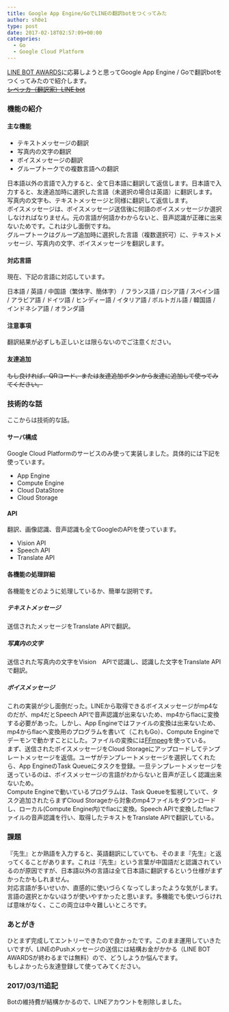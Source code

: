 ```yaml
---
title: Google App Engine/GoでLINEの翻訳botをつくってみた
author: sh0e1
type: post
date: 2017-02-18T02:57:09+00:00
categories:
  - Go
  - Google Cloud Platform
---
```

[LINE BOT AWARDS](https://botawards.line.me/ja/)に応募しようと思ってGoogle App Engine / Goで翻訳botをつくってみたので紹介します。  
~~[レベッカ（翻訳家）LINE bot](https://translation-konjac.appspot.com/)~~
<!--more-->

### 機能の紹介

#### 主な機能

- テキストメッセージの翻訳
- 写真内の文字の翻訳
- ボイスメッセージの翻訳
- グループトークでの複数言語への翻訳

日本語以外の言語で入力すると、全て日本語に翻訳して返信します。日本語で入力すると、友達追加時に選択した言語（未選択の場合は英語）に翻訳します。  
写真内の文字も、テキストメッセージと同様に翻訳して返信します。  
ボイスメッセージは、ボイスメッセージ送信後に何語のボイスメッセージか選択しなければなりません。元の言語が何語かわからないと、音声認識が正確に出来ないためです。これは少し面倒ですね。  
グループトークはグループ追加時に選択した言語（複数選択可）に、テキストメッセージ、写真内の文字、ボイスメッセージを翻訳します。

#### 対応言語

現在、下記の言語に対応しています。

日本語 / 英語 / 中国語（繁体字、簡体字） / フランス語 / ロシア語 / スペイン語 / アラビア語 / ドイツ語 / ヒンディー語 / イタリア語 / ポルトガル語 / 韓国語 / インドネシア語 / オランダ語

#### 注意事項

<span class="text-danger">翻訳結果が必ずしも正しいとは限らないのでご注意ください。</span>

#### 友達追加

~~もし良ければ、QRコード、または友達追加ボタンから友達に追加して使ってみてください。~~

### 技術的な話

ここからは技術的な話。

#### サーバ構成

Google Cloud Platformのサービスのみ使って実装しました。具体的には下記を使っています。

- App Engine
- Compute Engine
- Cloud DataStore
- Cloud Storage

#### API

翻訳、画像認識、音声認識も全てGoogleのAPIを使っています。

- Vision API
- Speech API
- Translate API

#### 各機能の処理詳細

各機能をどのように処理しているか、簡単な説明です。

##### テキストメッセージ

送信されたメッセージをTranslate APIで翻訳。

##### 写真内の文字

送信された写真内の文字をVision　APIで認識し、認識した文字をTranslate APIで翻訳。

##### ボイスメッセージ

これの実装が少し面倒だった。LINEから取得できるボイスメッセージがmp4なのだが、mp4だとSpeech APIで音声認識が出来ないため、mp4からflacに変換する必要があった。しかし、App Engineではファイルの変換は出来ないため、mp4からflacへ変換用のプログラムを書いて（これもGo）、Compute Engineでデーモンで動かすことにした。ファイルの変換には[FFmpeg](https://ffmpeg.org/)を使っている。  
まず、送信されたボイスメッセージをCloud Storageにアップロードしてテンプレートメッセージを返信。ユーザがテンプレートメッセージを選択してくれたら、App EngineのTask Queueにタスクを登録。一旦テンプレートメッセージを送っているのは、ボイスメッセージの言語がわからないと音声が正しく認識出来ないため。  
Compute Engineで動いているプログラムは、Task Queueを監視していて、タスク追加されたらまずCloud Storageから対象のmp4ファイルをダウンロードし、ローカル(Compute Engine内)でflacに変換。Speech APIで変換したflacファイルの音声認識を行い、取得したテキストをTranslate APIで翻訳している。

### 課題

『先生』とか熟語を入力すると、英語翻訳にしていても、そのまま『先生』と返ってくることがあります。これは『先生』という言葉が中国語だと認識されているのが原因ですが、日本語以外の言語は全て日本語に翻訳するという仕様がまずかったかもしれません。  
対応言語が多いせいか、直感的に使いづらくなってしまったような気がします。言語の選択とかないほうが使いやすかったと思います。多機能でも使いづらければ意味がなく、ここの両立は中々難しいところです。

### あとがき

ひとまず完成してエントリーできたので良かったです。このまま運用していきたいですが、LINEのPushメッセージの送信には結構お金がかかる（LINE BOT AWARDSが終わるまでは無料）ので、どうしようか悩んでます。  
もしよかったら友達登録して使ってみてください。

### 2017/03/11追記

Botの維持費が結構かかるので、LINEアカウントを削除しました。
